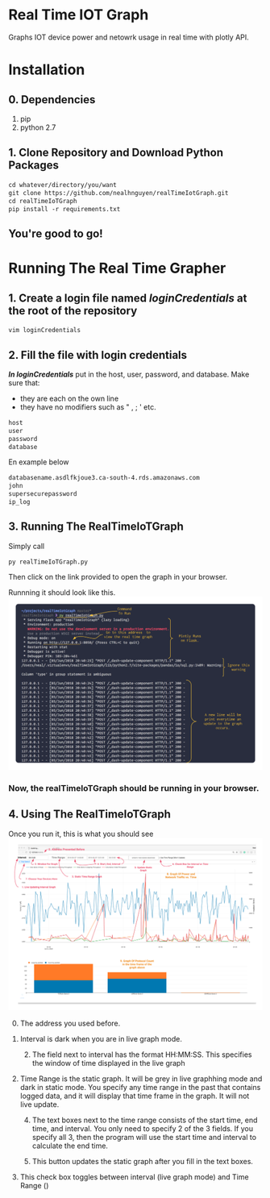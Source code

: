# Real Time IOT Graph
Graphs IOT device power and netowrk usage in real time with plotly API.

# Installation
## 0. Dependencies
1. pip
2. python 2.7
## 1. Clone Repository and Download Python Packages
```
cd whatever/directory/you/want
git clone https://github.com/nealhnguyen/realTimeIotGraph.git
cd realTimeIoTGraph
pip install -r requirements.txt
```
## You're good to go!

# Running The Real Time Grapher
## 1. Create a login file named ***loginCredentials*** at the root of the repository
```
vim loginCredentials
```
## 2. Fill the file with login credentials
***In loginCredentials*** put in the host, user, password, and database. Make sure that:
* they are each on the own line
* they have no modifiers such as " , ; ' etc.
```
host
user
password
database
```
En example below
```
databasename.asdlfkjoue3.ca-south-4.rds.amazonaws.com
john
supersecurepassword
ip_log
```

## 3. Running The RealTimeIoTGraph
Simply call
```
py realTimeIoTGraph.py
```
Then click on the link provided to open the graph in your browser.

Runnning it should look like this.
![Running the realTimeIoTGraph](images/exampleRun.png)

### Now, the realTimeIoTGraph should be running in your browser.

## 4. Using The RealTimeIoTGraph
Once you run it, this is what you should see
![usage image](images/usage.png)

0. The address you used before.

1. Interval is dark when you are in live graph mode.

   2. The field next to interval has the format HH:MM:SS. This specifies the window of time displayed in the live graph

3. Time Range is the static graph. It will be grey in live graphhing mode and dark in static mode. You specify any time range in the past that contains logged data, and it will display that time frame in the graph. It will not live update.

   4. The text boxes next to the time range consists of the start time, end time, and interval. You only need to specify 2 of the 3 fields. If you specify all 3, then the program will use the start time and interval to calculate the end time.

   5. This button updates the static graph after you fill in the text boxes.

6. This check box toggles between interval (live graph mode) and Time Range ()